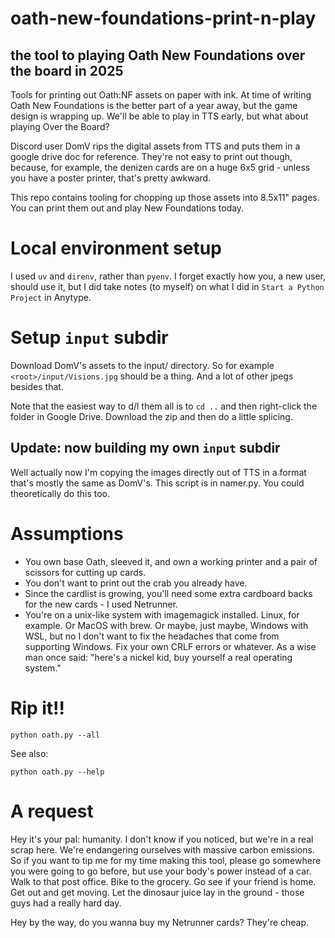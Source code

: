 # oath-new-foundations-print-n-play
## the tool to playing Oath New Foundations over the board in 2025
Tools for printing out Oath:NF assets on paper with ink.
At time of writing Oath New Foundations is the better part of a year away, but the game design is wrapping up. 
We'll be able to play in TTS early, but what about playing Over the Board?

Discord user DomV rips the digital assets from TTS and puts them in a google drive doc for reference. 
They're not easy to print out though, because, for example, the denizen cards are on a huge 6x5 grid - unless
you have a poster printer, that's pretty awkward. 

This repo contains tooling for chopping up those assets into 8.5x11" pages. You can print them out and 
play New Foundations today. 

# Local environment setup
I used `uv` and `direnv`, rather than `pyenv`. I forget exactly how you, a new user, should use it, 
but I did take notes (to myself) on what I did in `Start a Python Project` in Anytype. 

# Setup `input` subdir

Download DomV's assets to the input/ directory. So for example `<root>/input/Visions.jpg` should be a thing. 
And a lot of other jpegs besides that.

Note that the easiest way to d/l them all is to `cd ..` and then right-click the folder in Google Drive. 
Download the zip and then do a little splicing. 

## Update: now building my own `input` subdir
Well actually now I'm copying the images directly out of TTS in a format that's mostly the same as DomV's. 
This script is in namer.py. You could theoretically do this too. 

# Assumptions

- You own base Oath, sleeved it, and own a working printer and a pair of scissors for cutting up cards. 
- You don't want to print out the crab you already have. 
- Since the cardlist is growing, you'll need some extra cardboard backs for the new cards - I used Netrunner. 
- You're on a unix-like system with imagemagick installed. Linux, for example. Or MacOS with brew. Or maybe, just maybe, Windows with WSL, but no I don't want to fix the headaches that come from supporting Windows. Fix your own CRLF errors or whatever. As a wise man once said: "here's a nickel kid, buy yourself a real operating system."

# Rip it!!
```
python oath.py --all
```
See also:
```
python oath.py --help
```

# A request

Hey it's your pal: humanity. I don't know if you noticed, but we're in a real scrap here. We're endangering ourselves with massive carbon emissions. So if you want to tip me for my time making this tool, please go somewhere you were going to go before, but use your body's power instead of a car. Walk to that post office. Bike to the grocery. Go see if your friend is home. Get out and get moving. Let the dinosaur juice lay in the ground - those guys had a really hard day. 

Hey by the way, do you wanna buy my Netrunner cards? They're cheap. 
